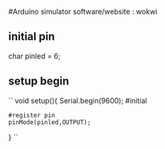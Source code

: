 #Arduino simulator 
software/website : wokwi
## initial pin
char pinled = 6;

## setup begin
``
  void setup(){
    Serial.begin(9600); #initial
    
    #register pin
    pinMode(pinled,OUTPUT);
    
  }
``
